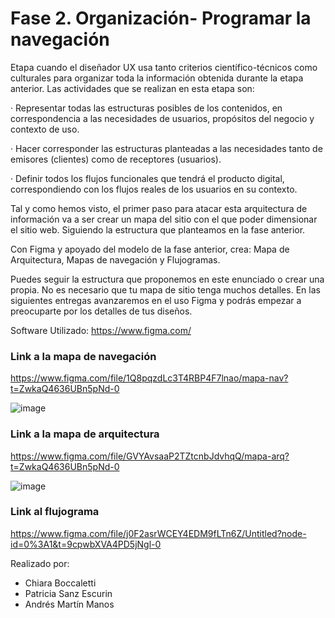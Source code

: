 # Fase 2. Organización- Programar la navegación

Etapa cuando el diseñador UX usa tanto criterios científico-técnicos como culturales para organizar toda la información obtenida durante la etapa anterior. Las actividades que se realizan en esta etapa son:

·        Representar todas las estructuras posibles de los contenidos, en correspondencia a las necesidades de usuarios, propósitos del negocio y contexto de uso.

·        Hacer corresponder las estructuras planteadas a las necesidades tanto de emisores (clientes) como de receptores (usuarios).

·        Definir todos los flujos funcionales que tendrá el producto digital, correspondiendo con los flujos reales de los usuarios en su contexto.

Tal y como hemos visto, el primer paso para atacar esta arquitectura de información va a ser crear un mapa del sitio con el que poder dimensionar el sitio web. Siguiendo la estructura que planteamos en la fase anterior. 

Con Figma y apoyado del modelo de la fase anterior, crea: Mapa de Arquitectura, Mapas de navegación y Flujogramas.

Puedes seguir la estructura que proponemos en este enunciado o crear una propia. No es necesario que tu mapa de sitio tenga muchos detalles. En las siguientes entregas avanzaremos en el uso Figma y podrás empezar a preocuparte por los detalles de tus diseños.

 Software Utilizado:
https://www.figma.com/

### Link a la mapa de navegación
https://www.figma.com/file/1Q8pqzdLc3T4RBP4F7lnao/mapa-nav?t=ZwkaQ4636UBn5pNd-0

![image](https://user-images.githubusercontent.com/98825807/219465918-9b0f954e-9793-45b0-9310-95eaaa7c0be1.png)


### Link a la mapa de arquitectura
https://www.figma.com/file/GVYAvsaaP2TZtcnbJdvhqQ/mapa-arq?t=ZwkaQ4636UBn5pNd-0

![image](https://user-images.githubusercontent.com/98825807/219465879-3675e414-547f-45ac-9b42-fea28174c84c.png)

### Link al flujograma
https://www.figma.com/file/j0F2asrWCEY4EDM9fLTn6Z/Untitled?node-id=0%3A1&t=9cpwbXVA4PD5jNgl-0

Realizado por:
- Chiara Boccaletti
- Patricia Sanz Escurin
- Andrés Martín Manos
